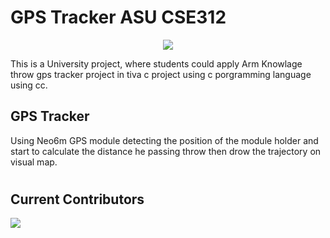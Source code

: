 
# GPS Tracker ASU CSE312

<p align="center">
    <img src="http://pngimg.com/uploads/gps/gps_PNG29.png">
</p>

</p>


This is a University project, where students could apply Arm Knowlage throw gps tracker project in tiva c project using c porgramming language using cc. 



## GPS Tracker
Using Neo6m GPS module detecting the position of the module holder and start to calculate the distance he passing throw then drow the trajectory on visual map.




#

## Current Contributors
<a href="https://github.com/MoAmrYehia/TMS/graphs/contributors">
    
  <img src="https://contributors-img.web.app/image?repo=MohamedRazzk/Micro_CSE312_ARM_GPS" />
</a>
